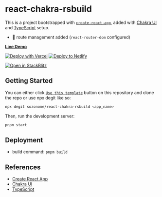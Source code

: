 # react-chakra-rsbuild

This is a project bootstrapped with [`create-react-app`](https://create-react-app.dev/), added with [Chakra UI](https://chakra-ui.com) and [TypeScript](https://www.typescriptlang.org) setup.

- 🔗 route management added (`react-router-dom` configured)

[**Live Demo**](https://react-chakra-rsbuild.sznm.dev/)

[![Deploy with Vercel](https://vercel.com/button)](https://vercel.com/import/git?s=https://github.com/sozonome/react-chakra-rsbuild) [![Deploy to Netlify](https://www.netlify.com/img/deploy/button.svg)](https://app.netlify.com/start/deploy?repository=https://github.com/sozonome/react-chakra-rsbuild)

[![Open in StackBlitz](https://developer.stackblitz.com/img/open_in_stackblitz.svg)](https://stackblitz.com/github/sozonome/react-chakra-rsbuild)

## Getting Started

You can either click [`Use this template`](https://github.com/sozonome/react-chakra-rsbuild/generate) button on this repository and clone the repo or use npx degit like so:

```bash
npx degit sozonome/react-chakra-rsbuild <app_name>
```

Then, run the development server:

```bash
pnpm start
```

## Deployment

- build command: `pnpm build`

## References

- [Create React App](https://create-react-app.dev/)
- [Chakra UI](https://chakra-ui.com/)
- [TypeScript](https://www.typescriptlang.org)
